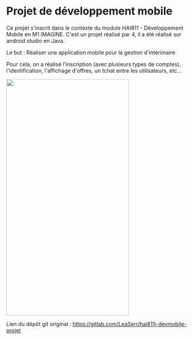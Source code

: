 # Projet de développement mobile

Ce projet s'inscrit dans le contexte du module HAI811 - Développement Mobile en M1 IMAGINE. C'est un projet réalisé par 4, il a été réalisé sur android studio en Java.

Le but : Réaliser une application mobile pour la gestion d'intérimaire

Pour cela, on a réalisé l'inscription (avec plusieurs types de comptes), l'identification, l'affichage d'offres, un tchat entre les utilisateurs, etc...

<img src="https://github.com/LeaSerrano/ProjetMobile/assets/113998552/7d96cf32-ab1b-4b17-a11a-9bd914424296" width="325" height="625">


Lien du dépôt git original : https://gitlab.com/LeaSerr/hai811i-devmobile-projet
